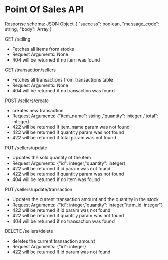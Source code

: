 # Point Of Sales API

Response schema: JSON Object {
"success": boolean,
"message_code": string,
"body": Array
}

GET /selling

- Fetches all items from stocks
- Request Arguments: None
- 404 will be returned if no item was found

GET /transaction/sellers

- Fetches all transactions from transactions table
- Request Arguments: None
- 404 will be returned if no transaction was found

POST /sellers/create

- creates new transaction
- Request Arguments: {"item_name": string ,"quantity": integer ,"total": integer}
- 422 will be returned if item_name param was not found
- 422 will be returned if quantity param was not found
- 422 will be returned if total param was not found

PUT /sellers/update

- Updates the sold quantity of the item
- Request Arguments: {"id": integer,"quantity": integer}
- 422 will be returned if id param was not found
- 422 will be returned if quantity param was not found
- 404 will be returned if no item was found

PUT /sellers/update/transaction

- Updates the current transaction amount and the quantity in the stock
- Request Arguments: {"id": integer,"quantity": integer,"item_id: integer"}
- 422 will be returned if id param was not found
- 422 will be returned if quantity param was not found
- 404 will be returned if no transaction was found

DELETE /sellers/delete

- deletes the current transaction amount
- Request Arguments: {"id": integer}
- 422 will be returned if id param was not found